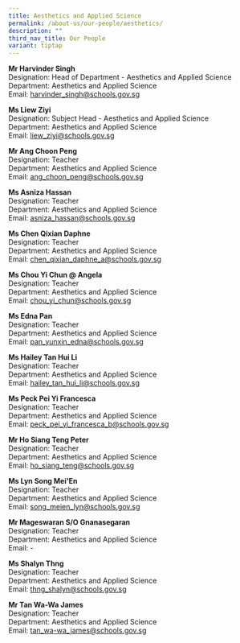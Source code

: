 ```yaml
---
title: Aesthetics and Applied Science
permalink: /about-us/our-people/aesthetics/
description: ""
third_nav_title: Our People
variant: tiptap
---
```

<p><strong>Mr Harvinder Singh</strong>
<br>Designation: Head of Department - Aesthetics and Applied Science
<br>Department: Aesthetics and Applied Science
<br>Email: <a href="mailto:harvinder_singh@schools.gov.sg" rel="noopener noreferrer nofollow" target="_blank">harvinder_singh@schools.gov.sg</a>
</p>
<p><strong>Ms Liew Ziyi</strong>
<br>Designation: Subject Head - Aesthetics and Applied Science
<br>Department: Aesthetics and Applied Science
<br>Email: <a href="mailto:liew_ziyi@schools.gov.sg" rel="noopener noreferrer nofollow" target="_blank">liew_ziyi@schools.gov.sg</a>
</p>
<p><strong>Mr Ang Choon Peng</strong>
<br>Designation: Teacher
<br>Department: Aesthetics and Applied Science
<br>Email: <a href="mailto:ang_choon_peng@schools.gov.sg" rel="noopener noreferrer nofollow" target="_blank">ang_choon_peng@schools.gov.sg</a>
</p>
<p><strong>Ms Asniza Hassan</strong>
<br>Designation: Teacher
<br>Department: Aesthetics and Applied Science
<br>Email: <a href="mailto:asniza_hassan@schools.gov.sg" rel="noopener noreferrer nofollow" target="_blank">asniza_hassan@schools.gov.sg</a>
</p>
<p><strong>Ms Chen Qixian Daphne</strong>
<br>Designation: Teacher
<br>Department: Aesthetics and Applied Science
<br>Email: <a href="mailto:chen_qixian_daphne_a@schools.gov.sg" rel="noopener noreferrer nofollow" target="_blank">chen_qixian_daphne_a@schools.gov.sg</a>
</p>
<p><strong>Ms Chou Yi Chun @ Angela</strong>
<br>Designation: Teacher
<br>Department: Aesthetics and Applied Science
<br>Email: <a href="mailto:chou_yi_chun@schools.gov.sg" rel="noopener noreferrer nofollow" target="_blank">chou_yi_chun@schools.gov.sg</a>
</p>
<p><strong>Ms Edna Pan</strong>
<br>Designation: Teacher
<br>Department: Aesthetics and Applied Science
<br>Email: <a href="mailto:pan_yunxin_edna@schools.gov.sg" rel="noopener noreferrer nofollow" target="_blank">pan_yunxin_edna@schools.gov.sg</a>
</p>
<p><strong>Ms Hailey Tan Hui Li</strong>
<br>Designation: Teacher
<br>Department: Aesthetics and Applied Science
<br>Email: <a href="mailto:hailey_tan_hui_li@schools.gov.sg" rel="noopener noreferrer nofollow" target="_blank">hailey_tan_hui_li@schools.gov.sg</a>
</p>
<p><strong>Ms Peck Pei Yi Francesca</strong>
<br>Designation: Teacher
<br>Department: Aesthetics and Applied Science
<br>Email: <a href="mailto:peck_pei_yi_francesca_b@schools.gov.sg" rel="noopener noreferrer nofollow" target="_blank">peck_pei_yi_francesca_b@schools.gov.sg</a>
</p>
<p><strong>Mr Ho Siang Teng Peter</strong>
<br>Designation: Teacher
<br>Department: Aesthetics and Applied Science
<br>Email: <a href="mailto:ho_siang_teng@schools.gov.sg" rel="noopener noreferrer nofollow" target="_blank">ho_siang_teng@schools.gov.sg</a>
</p>
<p><strong>Ms Lyn Song Mei'En</strong>
<br>Designation: Teacher
<br>Department: Aesthetics and Applied Science
<br>Email: <a href="mailto:song_meien_lyn@schools.gov.sg" rel="noopener noreferrer nofollow" target="_blank">song_meien_lyn@schools.gov.sg</a>
</p>
<p><strong>Mr Mageswaran S/O Gnanasegaran</strong>
<br>Designation: Teacher
<br>Department: Aesthetics and Applied Science
<br>Email: -</p>
<p><strong>Ms Shalyn Thng</strong>
<br>Designation: Teacher
<br>Department: Aesthetics and Applied Science
<br>Email: <a href="mailto:thng_shalyn@schools.gov.sg" rel="noopener noreferrer nofollow" target="_blank">thng_shalyn@schools.gov.sg</a>
</p>
<p><strong>Mr Tan Wa-Wa James</strong>
<br>Designation: Teacher
<br>Department: Aesthetics and Applied Science
<br>Email: <a href="mailto:tan_wa-wa_james@schools.gov.sg" rel="noopener noreferrer nofollow" target="_blank">tan_wa-wa_james@schools.gov.sg</a>
</p>
